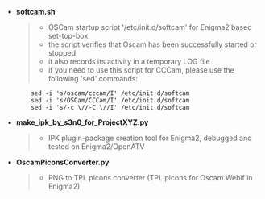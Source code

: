 + **softcam.sh**
   > - OSCam startup script '/etc/init.d/softcam' for Enigma2 based set-top-box
   > - the script verifies that Oscam has been successfully started or stopped
   > - it also records its activity in a temporary LOG file
   > - if you need to use this script for CCCam, please use the following 'sed' commands:
   ``` 
       sed -i 's/oscam/cccam/I' /etc/init.d/softcam
       sed -i 's/OSCam/CCCam/I' /etc/init.d/softcam
       sed -i 's/-c \//-C \//I' /etc/init.d/softcam
   ```

+ **make_ipk_by_s3n0_for_ProjectXYZ.py**
   > - IPK plugin-package creation tool for Enigma2, debugged and tested on Enigma2/OpenATV

+ **OscamPiconsConverter.py**
   > - PNG to TPL picons converter (TPL picons for Oscam Webif in Enigma2)
